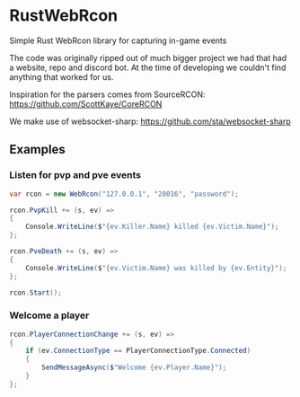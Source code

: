 # RustWebRcon
Simple Rust WebRcon library for capturing in-game events

The code was originally ripped out of much bigger project we had that had a website, repo and discord bot.
At the time of developing we couldn't find anything that worked for us.


Inspiration for the parsers comes from SourceRCON:  https://github.com/ScottKaye/CoreRCON

We make use of websocket-sharp: https://github.com/sta/websocket-sharp

## Examples
###  Listen for pvp and pve events
```cs
var rcon = new WebRcon("127.0.0.1", "28016", "password");

rcon.PvpKill += (s, ev) =>
{
    Console.WriteLine($"{ev.Killer.Name} killed {ev.Victim.Name}");
};

rcon.PveDeath += (s, ev) =>
{
    Console.WriteLine($"{ev.Victim.Name} was killed by {ev.Entity}");
};

rcon.Start();
```

### Welcome a player
```cs
rcon.PlayerConnectionChange += (s, ev) =>
{
    if (ev.ConnectionType == PlayerConnectionType.Connected)
    {
        SendMessageAsync($"Welcome {ev.Player.Name}");
    }
};
```
